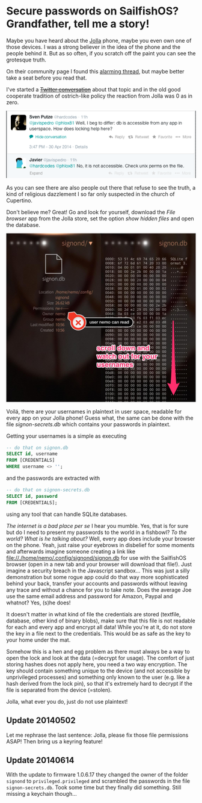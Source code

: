 # Secure passwords on SailfishOS? Grandfather, tell me a story! #

Maybe you have heard about the [Jolla](http://www.jolla.com) phone, maybe you even own one of those devices. I was a strong believer in the idea of the phone and the people behind it. But as so often, if you scratch off the paint you can see the grotesque truth.

On their community page I found this [alarming thread](https://together.jolla.com/question/39495/security-risk-with-sqlite-db-in-jolla-passwords-in-plain-text-in-user-space/), but maybe better take a seat before you read that.

I've started a ~~[Twitter conversation](https://twitter.com/hardcodes/status/461637954373697538)~~ about that topic and in the old good cooperate tradition of ostrich-like policy the reaction from Jolla was 0 as in zero.

![](./gfx/80.png)

As you can see there are also people out there that refuse to see the truth, a kind of religious dazzlement I so far only suspected in the church of Cupertino.

Don't believe me?
Great!
Go and look for yourself, download the _File browser_ app from the Jolla store, set the option _show hidden files_ and open the database.

![](./gfx/79.jpg)

Voilá, there are your usernames in plaintext in user space, readable for every app on your Jolla phone! Guess what, the same can be done with the file _signon-secrets.db_ which contains your passwords in plaintext.

Getting your usernames is a simple as executing

```sql
-- do that on signon.db
SELECT id, username
FROM [CREDENTIALS]
WHERE username <> '';
```

and the passwords are extracted with

```sql
-- do that on signon-secrets.db
SELECT id, password
FROM [CREDENTIALS];
```

using any tool that can handle SQLite databases.

_The internet is a bad place per se_ I hear you mumble. Yes, that is for sure but do I need to present my passwords to the world in a fishbowl? _To the world? What is he talking about?_ Well, every app does include your browser on the phone. Yeah, just raise your eyebrows in disbelief for some moments and afterwards imagine someone creating a link like [file://./home/nemo/.config/signond/signon.db](file://./home/nemo/.config/signond/signon.db) for use with the SailfishOS browser (open in a new tab and your browser will download that file!). Just imagine a security breach in the Javascript sandbox...
This was just a silly demonstration but some rogue app could do that way more sophisticated behind your back, transfer your accounts and passwords without leaving any trace and without a chance for you to take note. Does the average Joe use the same email address and password for Amazon, Paypal and whatnot? Yes, (s)he does! 

It doesn't matter in what kind of file the credentials are stored (textfile, database, other kind of binary blobs), make sure that this file is not readable for each and every app and encrypt all data! While you're at it, do not store the key in a file next to the credentials. This would be as safe as the key to your home under the mat.

Somehow this is a hen and egg problem as there must always be a way to open the lock and look at the data (=decrypt for usage). The comfort of just storing hashes does not apply here, you need a two way encryption. The key should contain something unique to the device (and not accessible by unprivileged processes) and something only known to the user (e.g. like a hash derived from the lock pin), so that it's extremely hard to decrypt if the file is separated from the device (=stolen).

Jolla, what ever you do, just do not use plaintext!

## Update 20140502

Let me rephrase the last sentence:
Jolla, please fix those file permissions ASAP! Then bring us a keyring feature!

## Update 20140614

With the update to firmware 1.0.6.17 they changed the owner of the folder `signond` to `privileged.privileged` and scrambled the passwords in the file `signon-secrets.db`. Took some time but they finally did something.
Still missing a keychain though...
